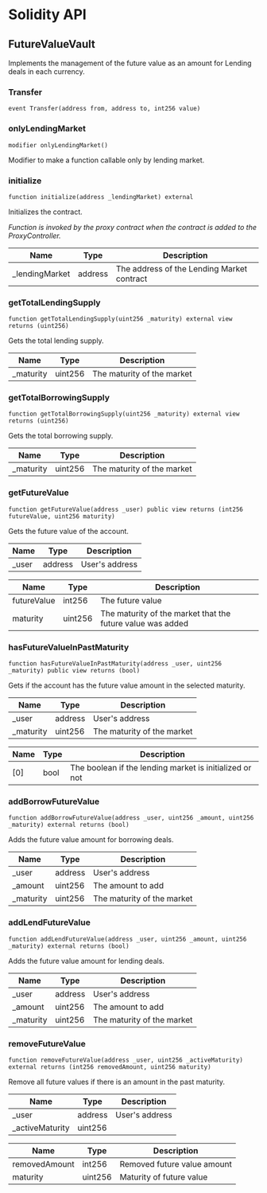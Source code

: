 # Solidity API

## FutureValueVault

Implements the management of the future value as an amount for Lending deals in each currency.

### Transfer

```solidity
event Transfer(address from, address to, int256 value)
```

### onlyLendingMarket

```solidity
modifier onlyLendingMarket()
```

Modifier to make a function callable only by lending market.

### initialize

```solidity
function initialize(address _lendingMarket) external
```

Initializes the contract.

_Function is invoked by the proxy contract when the contract is added to the ProxyController._

| Name | Type | Description |
| ---- | ---- | ----------- |
| _lendingMarket | address | The address of the Lending Market contract |

### getTotalLendingSupply

```solidity
function getTotalLendingSupply(uint256 _maturity) external view returns (uint256)
```

Gets the total lending supply.

| Name | Type | Description |
| ---- | ---- | ----------- |
| _maturity | uint256 | The maturity of the market |

### getTotalBorrowingSupply

```solidity
function getTotalBorrowingSupply(uint256 _maturity) external view returns (uint256)
```

Gets the total borrowing supply.

| Name | Type | Description |
| ---- | ---- | ----------- |
| _maturity | uint256 | The maturity of the market |

### getFutureValue

```solidity
function getFutureValue(address _user) public view returns (int256 futureValue, uint256 maturity)
```

Gets the future value of the account.

| Name | Type | Description |
| ---- | ---- | ----------- |
| _user | address | User's address |

| Name | Type | Description |
| ---- | ---- | ----------- |
| futureValue | int256 | The future value |
| maturity | uint256 | The maturity of the market that the future value was added |

### hasFutureValueInPastMaturity

```solidity
function hasFutureValueInPastMaturity(address _user, uint256 _maturity) public view returns (bool)
```

Gets if the account has the future value amount in the selected maturity.

| Name | Type | Description |
| ---- | ---- | ----------- |
| _user | address | User's address |
| _maturity | uint256 | The maturity of the market |

| Name | Type | Description |
| ---- | ---- | ----------- |
| [0] | bool | The boolean if the lending market is initialized or not |

### addBorrowFutureValue

```solidity
function addBorrowFutureValue(address _user, uint256 _amount, uint256 _maturity) external returns (bool)
```

Adds the future value amount for borrowing deals.

| Name | Type | Description |
| ---- | ---- | ----------- |
| _user | address | User's address |
| _amount | uint256 | The amount to add |
| _maturity | uint256 | The maturity of the market |

### addLendFutureValue

```solidity
function addLendFutureValue(address _user, uint256 _amount, uint256 _maturity) external returns (bool)
```

Adds the future value amount for lending deals.

| Name | Type | Description |
| ---- | ---- | ----------- |
| _user | address | User's address |
| _amount | uint256 | The amount to add |
| _maturity | uint256 | The maturity of the market |

### removeFutureValue

```solidity
function removeFutureValue(address _user, uint256 _activeMaturity) external returns (int256 removedAmount, uint256 maturity)
```

Remove all future values if there is an amount in the past maturity.

| Name | Type | Description |
| ---- | ---- | ----------- |
| _user | address | User's address |
| _activeMaturity | uint256 |  |

| Name | Type | Description |
| ---- | ---- | ----------- |
| removedAmount | int256 | Removed future value amount |
| maturity | uint256 | Maturity of future value |

